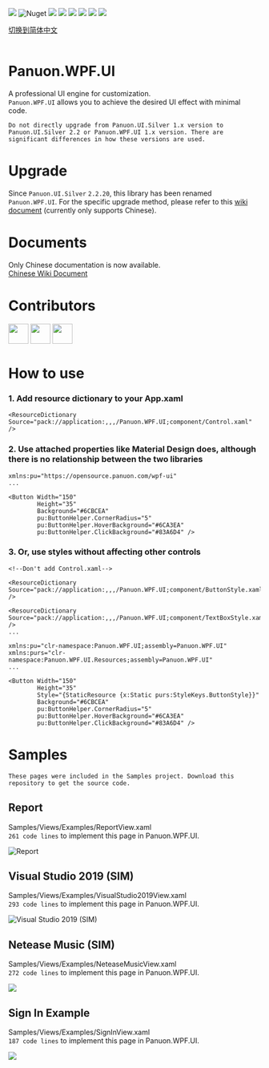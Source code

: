 <a href="https://www.nuget.org/packages/Panuon.WPF.UI" target='_blank'><img src="https://img.shields.io/badge/Nuget-Panuon.WPF.UI-green"></a>
![Nuget](https://img.shields.io/badge/.net%20framework-%E2%89%A54.5-blue)
![](https://img.shields.io/badge/.net-3.1-blue)
![](https://img.shields.io/badge/.net-5-blue)
![](https://img.shields.io/badge/.net-6-blue)
![](https://img.shields.io/nuget/dt/Panuon.UI.Silver)
![](https://img.shields.io/nuget/dt/Panuon.WPF.UI)
![](https://img.shields.io/badge/Visual%20Studio-2019+-813dbf)

[切换到简体中文](https://github.com/PanuonGroup/Panuon.WPF.UI/blob/master/readme.zh-CN.md)  
<br/>  

# Panuon.WPF.UI

A professional UI engine for customization.  
`Panuon.WPF.UI` allows you to achieve the desired UI effect with minimal code.  


`Do not directly upgrade from Panuon.UI.Silver 1.x version to Panuon.UI.Silver 2.2 or Panuon.WPF.UI 1.x version. There are significant differences in how these versions are used. `  

# Upgrade

Since `Panuon.UI.Silver` `2.2.20`, this library has been renamed `Panuon.WPF.UI`. For the specific upgrade method, please refer to this [wiki document](https://github.com/PanuonGroup/Panuon.WPF.UI/wiki/Release-zh-CN#100) (currently only supports Chinese).  

# Documents  

Only Chinese documentation is now available.  
[Chinese Wiki Document](https://github.com/PanuonGroup/Panuon.WPF.UI/wiki/Home-zh-CN)  

# Contributors
[<img width="40" height="40" src="https://avatars.githubusercontent.com/u/23360265?v=4"></img>](https://github.com/Mochengvia)
[<img width="40" height="40" src="https://avatars.githubusercontent.com/u/1386803?v=4"></img>](https://github.com/SquallATF)
[<img width="40" height="40" src="https://avatars.githubusercontent.com/u/30036652?v=4"></img>](https://github.com/rdscfh)
  
# How to use
  
### 1. Add resource dictionary to your App.xaml

```
<ResourceDictionary Source="pack://application:,,,/Panuon.WPF.UI;component/Control.xaml" />
```

### 2. Use attached properties like Material Design does, although there is no relationship between the two libraries

```
xmlns:pu="https://opensource.panuon.com/wpf-ui"
...

<Button Width="150"
        Height="35"
        Background="#6CBCEA"
        pu:ButtonHelper.CornerRadius="5"
        pu:ButtonHelper.HoverBackground="#6CA3EA"
        pu:ButtonHelper.ClickBackground="#83A6D4" />
```

### 3. Or, use styles without affecting other controls
```
<!--Don't add Control.xaml-->

<ResourceDictionary Source="pack://application:,,,/Panuon.WPF.UI;component/ButtonStyle.xaml" />

<ResourceDictionary Source="pack://application:,,,/Panuon.WPF.UI;component/TextBoxStyle.xaml" />
...
```

```
xmlns:pu="clr-namespace:Panuon.WPF.UI;assembly=Panuon.WPF.UI"
xmlns:purs="clr-namespace:Panuon.WPF.UI.Resources;assembly=Panuon.WPF.UI"
...

<Button Width="150"
        Height="35"
        Style="{StaticResource {x:Static purs:StyleKeys.ButtonStyle}}"
        Background="#6CBCEA"
        pu:ButtonHelper.CornerRadius="5"
        pu:ButtonHelper.HoverBackground="#6CA3EA"
        pu:ButtonHelper.ClickBackground="#83A6D4" />
```
  
# Samples  
`These pages were included in the Samples project. Download this repository to get the source code.`  
  
## Report
Samples/Views/Examples/ReportView.xaml  
`261 code lines` to implement this page in Panuon.WPF.UI.  
  
![Report](https://raw.githubusercontent.com/Panuon/Panuon.Documents/master/Resources/Report.png)  
  
## Visual Studio 2019 (SIM)  
Samples/Views/Examples/VisualStudio2019View.xaml  
`293 code lines` to implement this page in Panuon.WPF.UI.  
  
![Visual Studio 2019 (SIM)](https://raw.githubusercontent.com/Panuon/Panuon.Documents/master/Resources/VisualStudio2019.png)
  
## Netease Music (SIM)
Samples/Views/Examples/NeteaseMusicView.xaml  
`272 code lines` to implement this page in Panuon.WPF.UI.  
  
![](https://raw.githubusercontent.com/Panuon/Panuon.Documents/master/Resources/NeteaseMusic.png)
  
## Sign In Example
Samples/Views/Examples/SignInView.xaml  
`187 code lines` to implement this page in Panuon.WPF.UI.  
  
![](https://raw.githubusercontent.com/Panuon/Panuon.Documents/master/Resources/SignIn.png)